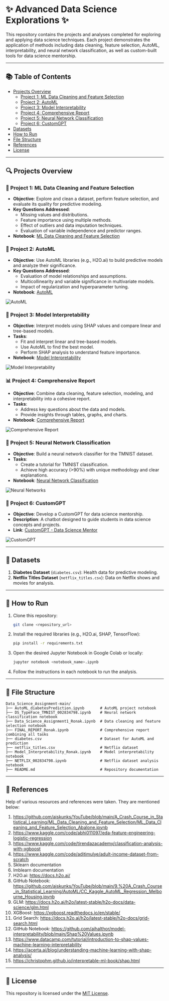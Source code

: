 # ✨ Advanced Data Science Explorations ✨

This repository contains the projects and analyses completed for exploring and applying data science techniques. Each project demonstrates the application of methods including data cleaning, feature selection, AutoML, interpretability, and neural network classification, as well as custom-built tools for data science mentorship.

---

## 📚 Table of Contents

- [Projects Overview](#projects-overview)
  - [Project 1: ML Data Cleaning and Feature Selection](#project-1-ml-data-cleaning-and-feature-selection)
  - [Project 2: AutoML](#project-2-automl)
  - [Project 3: Model Interpretability](#project-3-model-interpretability)
  - [Project 4: Comprehensive Report](#project-4-comprehensive-report)
  - [Project 5: Neural Network Classification](#project-5-neural-network-classification)
  - [Project 6: CustomGPT](#project-6-customgpt)
- [Datasets](#datasets)
- [How to Run](#how-to-run)
- [File Structure](#file-structure)
- [References](#references)
- [License](#license)

---

## 🔍 Projects Overview

### 🌟 Project 1: ML Data Cleaning and Feature Selection

- **Objective**: Explore and clean a dataset, perform feature selection, and evaluate its quality for predictive modeling.
- **Key Questions Addressed**:
  - Missing values and distributions.
  - Feature importance using multiple methods.
  - Effect of outliers and data imputation techniques.
  - Evaluation of variable independence and predictor ranges.
- **Notebook**: [ML Data Cleaning and Feature Selection](https://github.com/Ronakmishra/Advanced-Data-Science-Explorations/blob/main/Data_Science_Assignment1_Ronak.ipynb)



### 🤖 Project 2: AutoML

- **Objective**: Use AutoML libraries (e.g., H2O.ai) to build predictive models and analyze their significance.
- **Key Questions Addressed**:
  - Evaluation of model relationships and assumptions.
  - Multicollinearity and variable significance in multivariate models.
  - Impact of regularization and hyperparameter tuning.
- **Notebook**: [AutoML](https://github.com/Ronakmishra/Advanced-Data-Science-Explorations/blob/main/AutoML_diabetesPrediction.ipynb)

![AutoML](https://media.giphy.com/media/f9ggFwXxIb8K4spuUI/giphy.gif)

### 🧠 Project 3: Model Interpretability

- **Objective**: Interpret models using SHAP values and compare linear and tree-based models.
- **Tasks**:
  - Fit and interpret linear and tree-based models.
  - Use AutoML to find the best model.
  - Perform SHAP analysis to understand feature importance.
- **Notebook**: [Model Interpretability](https://github.com/Ronakmishra/Advanced-Data-Science-Ex)

![Model Interpretability](https://media.giphy.com/media/5xtDarqCp0eomNCqPj6/giphy.gif)

### 📊 Project 4: Comprehensive Report

- **Objective**: Combine data cleaning, feature selection, modeling, and interpretability into a cohesive report.
- **Tasks**:
  - Address key questions about the data and models.
  - Provide insights through tables, graphs, and charts.
- **Notebook**: [Comprehensive Report](https://github.com/Ronakmishra/Advanced-Data-Science-Explorations/blob/main/FINAL_REPORT_Ronak.ipynb)

![Comprehensive Report](https://media.giphy.com/media/xT9IgG50Fb7Mi0prBC/giphy.gif)

### 🔢 Project 5: Neural Network Classification

- **Objective**: Build a neural network classifier for the TMNIST dataset.
- **Tasks**:
  - Create a tutorial for TMNIST classification.
  - Achieve high accuracy (>90%) with unique methodology and clear explanations.
- **Notebook**: [Neural Network Classification](https://github.com/Ronakmishra/Advanced-Data-Science-Explorations/blob/main/DS_TypeFace_TMNIST_002834798.ipynb)

![Neural Networks](https://media.giphy.com/media/Ll22OhMLAlVDb8UQWe/giphy.gif)

### 🤖 Project 6: CustomGPT

- **Objective**: Develop a CustomGPT for data science mentorship.
- **Description**: A chatbot designed to guide students in data science concepts and projects.
- **Link**: [CustomGPT - Data Science Mentor](https://chat.openai.com/g/g-SXjfXUTqo-data-science-mentor)

![CustomGPT](https://media.giphy.com/media/3o7WIxFWOmRrEy2m8o/giphy.gif)

---

## 📁 Datasets

1. **Diabetes Dataset** (`diabetes.csv`): Health data for predictive modeling.
2. **Netflix Titles Dataset** (`netflix_titles.csv`): Data on Netflix shows and movies for analysis.

---

## 🚀 How to Run

1. Clone this repository:
   ```bash
   git clone <repository_url>
   ```
2. Install the required libraries (e.g., H2O.ai, SHAP, TensorFlow):
   ```bash
   pip install -r requirements.txt
   ```
3. Open the desired Jupyter Notebook in Google Colab or locally:
   ```bash
   jupyter notebook <notebook_name>.ipynb
   ```
4. Follow the instructions in each notebook to run the analysis.

---

## 📂 File Structure

```
Data_Science_Assignment-main/
├── AutoML_diabetesPrediction.ipynb       # AutoML project notebook
├── DS_TypeFace_TMNIST_002834798.ipynb    # Neural network classification notebook
├── Data_Science_Assignment1_Ronak.ipynb  # Data cleaning and feature selection notebook
├── FINAL_REPORT_Ronak.ipynb              # Comprehensive report combining all tasks
├── diabetes.csv                          # Dataset for AutoML and prediction
├── netflix_titles.csv                    # Netflix dataset
├── Model_Interpretability_Ronak.ipynb    # Model interpretability notebook
├── NETFLIX_002834798.ipynb               # Netflix dataset analysis notebook
├── README.md                             # Repository documentation
```

---

## 📖 References

Help of various resources and references were taken. They are mentioned below:

1. https://github.com/aiskunks/YouTube/blob/main/A_Crash_Course_in_Statistical_Learning/ML_Data_Cleaning_and_Feature_Selection/ML_Data_Cleaning_and_Feature_Selection_Abalone.ipynb
2. https://www.kaggle.com/code/abhi011097/eda-feature-engineering-logistic-regression
3. https://www.kaggle.com/code/tirendazacademy/classification-analysis-with-xgboost
4. https://www.kaggle.com/code/aditimulye/adult-income-dataset-from-scratch
5. Sklearn documentation
6. Imblearn documentation
7. H2O.ai: https://docs.h2o.ai/
8. GitHub Notebook: https://github.com/aiskunks/YouTube/blob/main/9.%20A_Crash_Course_in_Statistical_Learning/AutoML/CC_Kaggle_AutoML_Regression_Melbourne_Housing.ipynb
9. GLM: https://docs.h2o.ai/h2o/latest-stable/h2o-docs/data-science/glm.html
10. XGBoost: https://xgboost.readthedocs.io/en/stable/
11. Grid Search: https://docs.h2o.ai/h2o/latest-stable/h2o-docs/grid-search.html
12. GitHub Notebook: https://github.com/ajhalthor/model-interpretability/blob/main/Shap%20Values.ipynb
13. https://www.datacamp.com/tutorial/introduction-to-shap-values-machine-learning-interpretability
14. https://acerta.ai/blog/understanding-machine-learning-with-shap-analysis/
15. https://christophm.github.io/interpretable-ml-book/shap.html

---

## 📜 License

This repository is licensed under the [MIT License](LICENSE).
